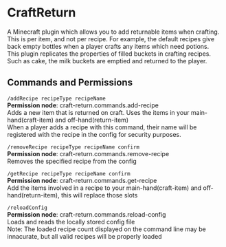 # CraftReturn  

A Minecraft plugin which allows you to add returnable items when crafting. This is per item, and not per recipe. For example, the default recipes give back empty bottles when a player crafts any items which need potions.  
This plugin replicates the properties of filled buckets in crafting recipes. Such as cake, the milk buckets are emptied and returned to the player.  


## Commands and Permissions  

`/addRecipe recipeType recipeName`  
**Permission node**: craft-return.commands.add-recipe  
Adds a new item that is returned on craft. Uses the items in your main-hand(craft-item) and off-hand(return-item)  
When a player adds a recipe with this command, their name will be registered with the recipe in the config for security purposes.  


`/removeRecipe recipeType recipeName confirm`  
**Permission node**: craft-return.commands.remove-recipe  
Removes the specified recipe from the config  


`/getRecipe recipeType recipeName confirm`  
**Permission node**: craft-return.commands.get-recipe  
Add the items involved in a recipe to your main-hand(craft-item) and off-hand(return-item), this will replace those slots  


`/reloadConfig`  
**Permission node**: craft-return.commands.reload-config  
Loads and reads the locally stored config file  
Note: The loaded recipe count displayed on the command line may be innacurate, but all valid recipes will be properly loaded  
